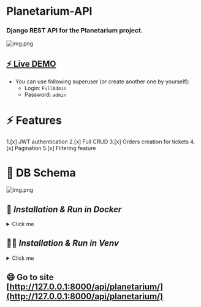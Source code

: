 # Planetarium-API
### Django REST API for the Planetarium project.
![img.png](https://cdn-icons-png.flaticon.com/512/2133/2133008.png)


##   [⚡ Live DEMO](https://newspapersagency-w41c.onrender.com/)
- You can use following superuser (or create another one by yourself):
    - Login: ```FullAdmin```
    - Password: ```admin```

# ⚡️ Features


1.[x]  JWT authentication
2.[x]  Full CRUD
3.[x]  Orders creation for tickets
4.[x]  Pagination
5.[x]  Filtering feature

# 🧠 DB Schema



![img.png](https://media.mate.academy/planetarium_diagram_7f452c3e1d.png)

## 👩 _Installation & Run in Docker_
<details>
  <summary>Click me</summary>

  ### 🧠 Set up the variables  
 In [.env](.env) file connect db:
```
POSTGRES_HOST=db
POSTGRES_DB=app
POSTGRES_USER=postgressql
POSTGRES_PASSWORD=superhardpassword
 ```
 
### 👯 Compose Up 
```
docker-compose build
docker-compose up
```
### 🤔 Login to Container
To get active containers
```
docker ps
```
Find our and copy id. Place it here and run:
```
docker exec -it "container_id" /bin/bash
```
### 📫 Install database fixture
```python
python manage.py loaddata data.json
```
</details>

## 👩‍💻 _Installation & Run in Venv_ 

<details>
  <summary>Click me</summary>

### Check which DB you use in [settings.py](planetarium_api%2Fsettings.py).

Set `DATABASES = {
    "default": {
        "ENGINE": "django.db.backends.sqlite3",
        "NAME": BASE_DIR / "db.sqlite3",
    }
}` if you want use sqlite3 DB.
### 🧠 Set up the environment 


 On Windows:
```python
python -m venv venv 
venv\Scripts\activate
 ```
 On macOS:
```python
python3 -m venv venv 
source venv/bin/activate
 ```
### 👯 Set up requirements 
```python
pip install -r requirements.txt
```
### 🤔 Migrate

```python
python manage.py migrate
```
### 📫 Install database fixture
```python
python manage.py loaddata data.json
```
</details>

## 😄 Go to site [http://127.0.0.1:8000/api/planetarium/](http://127.0.0.1:8000/api/planetarium/)